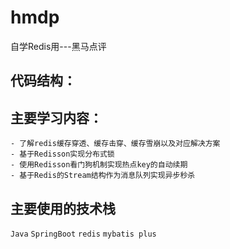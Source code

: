 # hmdp
自学Redis用---黑马点评
## 代码结构：

## 主要学习内容：
    - 了解redis缓存穿透、缓存击穿、缓存雪崩以及对应解决方案
    - 基于Redisson实现分布式锁
    - 使用Redisson看门狗机制实现热点key的自动续期
    - 基于Redis的Stream结构作为消息队列实现异步秒杀
## 主要使用的技术栈
`Java` `SpringBoot` `redis` `mybatis plus`